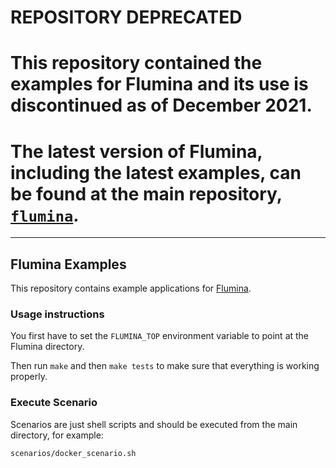 # REPOSITORY DEPRECATED
# This repository contained the examples for Flumina and its use is discontinued as of December 2021.
# The latest version of Flumina, including the latest examples, can be found at the main repository, [`flumina`](https://github.com/angelhof/flumina).

----

## Flumina Examples

This repository contains example applications for [Flumina](https://github.com/angelhof/flumina).

### Usage instructions

You first have to set the `FLUMINA_TOP` environment variable to point
at the Flumina directory.

Then run `make` and then `make tests` to make sure that everything is working properly.

### Execute Scenario

Scenarios are just shell scripts and should be executed from the main directory, for example:

```
scenarios/docker_scenario.sh
```
